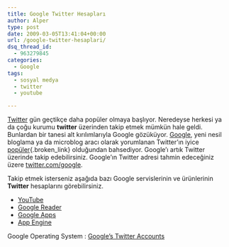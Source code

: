 ```yaml
---
title: Google Twitter Hesapları
author: Alper
type: post
date: 2009-03-05T13:41:04+00:00
url: /google-twitter-hesaplari/
dsq_thread_id:
  - 963279845
categories:
  - Google
tags:
  - sosyal medya
  - twitter
  - youtube

---
```

[Twitter][1] gün geçtikçe daha popüler olmaya başlıyor. Neredeyse herkesi ya da çoğu kurumu **twitter** üzerinden takip etmek mümkün hale geldi. Bunlardan bir tanesi alt kırılımlarıyla Google gözüküyor. [Google][2], yeni nesil bloglama ya da microblog aracı olarak yorumlanan Twitter&#8217;ın iyice [popüler][3]{.broken_link} olduğundan bahsediyor. Google&#8217;ı artık Twitter üzerinde takip edebilirsiniz. Google&#8217;ın Twitter adresi tahmin edeceğiniz üzere [twitter.com/google][4]. 

Takip etmek isterseniz aşağıda bazı Google servislerinin ve ürünlerinin **Twitter** hesaplarını görebilirsiniz. 

  * [YouTube][5]
  * [Google Reader][6]
  * [Google Apps][7]
  * [App Engine][8]

Google Operating System : [Google&#8217;s Twitter Accounts][9]

 [1]: http://twitter.com
 [2]: http://www.google.com.tr
 [3]: http://trends.google.com/websites?q=twitter.com
 [4]: http://www.twitter.com/google
 [5]: http://twitter.com/youtube
 [6]: http://twitter.com/googlereader
 [7]: http://twitter.com/googleapps
 [8]: http://twitter.com/app_engine
 [9]: http://googlesystem.blogspot.com/2009/02/googles-twitter-accounts.html